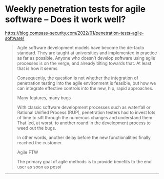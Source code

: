 # Weekly penetration tests for agile software – Does it work well?

https://blog.compass-security.com/2022/01/penetration-tests-agile-software/
<blockquote>
Agile software development models have become the de-facto standard. They are taught at universities and implemented in practice as far as possible. Anyone who doesn’t develop software using agile processes is on the verge, and already tilting towards that. At least that is how it seems.

Consequently, the question is not whether the integration of penetration testing into the agile environment is feasible, but how we can integrate effective controls into the new, hip, rapid approaches.

Many features, many bugs

With classic software development processes such as waterfall or Rational Unified Process (RUP), penetration testers had to invest lots of time to sift through the numerous changes and understand them. That led, at worst, to another round in the development process to weed out the bugs.

In other words, another delay before the new functionalities finally reached the customer.

Agile FTW

The primary goal of agile methods is to provide benefits to the end user as soon as possi
</blockquote>

---

